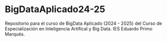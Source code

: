# BigDataAplicado24-25
Repositorio para el curso de BigData Aplicado (2024 - 2025) del Curso de Especialización en Inteligencia Artifical y Big Data. IES Eduardo Primo Marqués.
